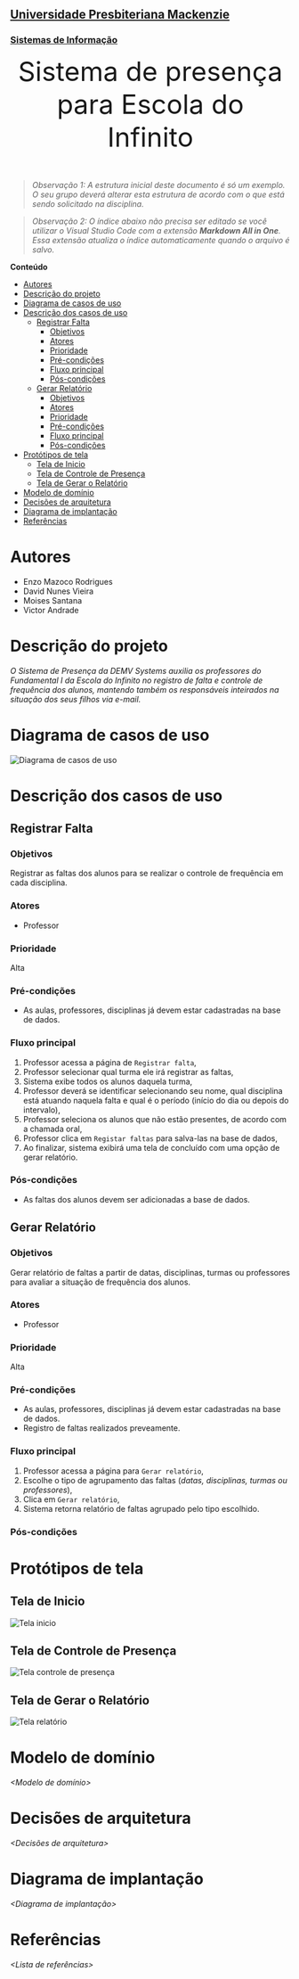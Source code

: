 <h2><a href= "https://www.mackenzie.br">Universidade Presbiteriana Mackenzie</a></h2>
<h3><a href= "https://www.mackenzie.br/graduacao/sao-paulo-higienopolis/sistemas-de-informacao">Sistemas de Informação</a></h3>


<font size="+12"><center>
Sistema de presença para Escola do Infinito
</center></font>

>*Observação 1: A estrutura inicial deste documento é só um exemplo. O seu grupo deverá alterar esta estrutura de acordo com o que está sendo solicitado na disciplina.*

>*Observação 2: O índice abaixo não precisa ser editado se você utilizar o Visual Studio Code com a extensão **Markdown All in One**. Essa extensão atualiza o índice automaticamente quando o arquivo é salvo.*

**Conteúdo**

- [Autores](#autores)
- [Descrição do projeto](#descrição-do-projeto)
- [Diagrama de casos de uso](#diagrama-de-casos-de-uso)
- [Descrição dos casos de uso](#descrição-dos-casos-de-uso)
  - [Registrar Falta](#registrar-falta)
    - [Objetivos](#objetivos)
    - [Atores](#atores)
    - [Prioridade](#prioridade)
    - [Pré-condições](#pré-condições)
    - [Fluxo principal](#fluxo-principal)
    - [Pós-condições](#pós-condições)
  - [Gerar Relatório](#gerar-relatório)
    - [Objetivos](#objetivos-1)
    - [Atores](#atores-1)
    - [Prioridade](#prioridade-1)
    - [Pré-condições](#pré-condições-1)
    - [Fluxo principal](#fluxo-principal-1)
    - [Pós-condições](#pós-condições-1)
- [Protótipos de tela](#protótipos-de-tela)
  - [Tela de Inicio](#tela-de-inicio)
  - [Tela de Controle de Presença](#tela-de-controle-de-presença)
  - [Tela de Gerar o Relatório](#tela-de-gerar-o-relatório)
- [Modelo de domínio](#modelo-de-domínio)
- [Decisões de arquitetura](#decisões-de-arquitetura)
- [Diagrama de implantação](#diagrama-de-implantação)
- [Referências](#referências)

# Autores

* Enzo Mazoco Rodrigues
* David Nunes Vieira
* Moises Santana
* Victor Andrade

# Descrição do projeto

*O Sistema de Presença da DEMV Systems auxilia os professores do Fundamental I da Escola do Infinito no registro de falta e controle de frequência dos alunos, mantendo também os responsáveis inteirados na situação dos seus filhos via e-mail.*

# Diagrama de casos de uso

![Diagrama de casos de uso](Diagrama%20de%20casos%20de%20uso.png)

# Descrição dos casos de uso

## Registrar Falta

### Objetivos

Registrar as faltas dos alunos para se realizar o controle de frequência em cada disciplina.

### Atores

- Professor

### Prioridade

Alta

### Pré-condições

- As aulas, professores, disciplinas já devem estar cadastradas na base de dados.

### Fluxo principal

1. Professor acessa a página de `Registrar falta`,
2. Professor selecionar qual turma ele irá registrar as faltas,
3. Sistema exibe todos os alunos daquela turma,
4. Professor deverá se identificar selecionando seu nome, qual disciplina está atuando naquela falta e qual é o período (início do dia ou depois do intervalo),
5. Professor seleciona os alunos que não estão presentes, de acordo com a chamada oral,
6. Professor clica em `Registar faltas` para salva-las na base de dados,
7. Ao finalizar, sistema exibirá uma tela de concluído com uma opção de gerar relatório.

### Pós-condições

- As faltas dos alunos devem ser adicionadas a base de dados.

## Gerar Relatório

### Objetivos

Gerar relatório de faltas a partir de datas, disciplinas, turmas ou professores para avaliar a situação de frequência dos alunos.

### Atores

- Professor

### Prioridade

Alta

### Pré-condições

- As aulas, professores, disciplinas já devem estar cadastradas na base de dados.
- Registro de faltas realizados preveamente.

### Fluxo principal

1. Professor acessa a página para `Gerar relatório`,
2. Escolhe o tipo de agrupamento das faltas (*datas, disciplinas, turmas ou professores*),
3. Clica em `Gerar relatório`,
4. Sistema retorna relatório de faltas agrupado pelo tipo escolhido.

### Pós-condições

# Protótipos de tela

## Tela de Inicio 
![Tela inicio](https://user-images.githubusercontent.com/101683741/219990510-205acf83-1c58-47b9-9a77-b4c1dd46d872.png)

## Tela de Controle de Presença 
![Tela controle de presença](https://user-images.githubusercontent.com/101683741/219990540-2d2019d9-6d87-493f-b406-38a47e93109e.png)

## Tela de Gerar o Relatório
![Tela relatório](https://user-images.githubusercontent.com/101683741/219990575-71a1979d-6cc1-4b51-9de9-14ae854fd6b3.png)

# Modelo de domínio

*&lt;Modelo de domínio&gt;*

# Decisões de arquitetura

*&lt;Decisões de arquitetura&gt;*

# Diagrama de implantação

*&lt;Diagrama de implantação&gt;*

# Referências

*&lt;Lista de referências&gt;*
